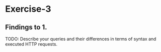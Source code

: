 # Exercise-3

## Findings to 1.

TODO: Describe your queries and their differences in terms of syntax and executed HTTP requests.